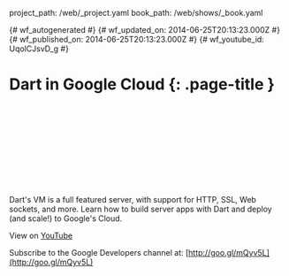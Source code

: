 project_path: /web/_project.yaml
book_path: /web/shows/_book.yaml

{# wf_autogenerated #}
{# wf_updated_on: 2014-06-25T20:13:23.000Z #}
{# wf_published_on: 2014-06-25T20:13:23.000Z #}
{# wf_youtube_id: UqolCJsvD_g #}

# Dart in Google Cloud {: .page-title }


<div class="video-wrapper">
  <iframe class="devsite-embedded-youtube-video" data-video-id="UqolCJsvD_g"
          data-autohide="1" data-showinfo="0" frameborder="0" allowfullscreen>
  </iframe>
</div>

Dart&#x27;s VM is a full featured server, with support for HTTP, SSL, Web sockets, and more. Learn how to build server apps with Dart and deploy (and scale!) to Google&#x27;s Cloud.

View on [YouTube](https://youtu.be/UqolCJsvD_g)

Subscribe to the Google Developers channel at: [http://goo.gl/mQyv5L](http://goo.gl/mQyv5L)
